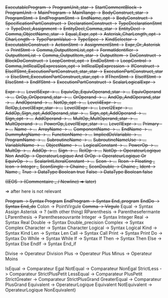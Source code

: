 ~~ExecutableProgram ->~~
~~ProgramUnit_star ->~~
~~StartCommentBlock ->~~
~~ProgramUnit ->~~
~~MainProgram ->~~
~~MainRange ->~~
~~BodyConstruct_star ->~~
~~ProgramStmt ->~~
~~EndProgramStmt ->~~
~~EndName_opt ->~~
~~BodyConstruct ->~~
~~SpecificationPartConstruct ->~~
~~DeclarationConstruct ->~~
~~TypeDeclarationStmt ->~~
~~TypeDecl_Assignment ->~~
~~EntityDecl_Comma_star ->~~
~~EntityDecl ->~~
~~Comma_ObjectName_star ->~~
~~Equal_Expr_opt ->~~
~~Asterisk_CharLength_opt ->~~
~~CharLength ->~~
~~TypeParamValue ->~~
~~TypeSpec ->~~
~~KindSelector ->~~
~~ExecutableConstruct ->~~
~~ActionStmt ->~~
~~AssignmentStmt ->~~
~~Expr_Or_Asterisk ->~~
~~PrintStmt ->~~
~~Comma_OutputItemList_opt ->~~
~~FormatIdentifier ->~~
~~OutputItemList ->~~
~~Comma_OutputItem_star ->~~
~~OutputItem ->~~
~~DoConstruct ->~~
~~BlockDoConstruct ->~~
~~LoopControl_opt ->~~
~~EndDoStmt ->~~
~~LoopControl ->~~
~~Comma_IntRealDpExpression_opt ->~~
~~IntRealDpExpression ->~~
~~IfConstruct ->~~
~~ElseIfStmt_ExecutionPartConstruct_star_star ->~~
~~ExecutionPartConstruct_star ->~~
~~ElseStmt_ExecutionPartConstruct_star_opt ->~~
~~IfThenStmt ->~~
~~ElseIfStmt ->~~
~~ElseStmt ->~~
~~EndIfStmt ->~~
~~ExecutionPartConstruct ->~~
~~ScalarLogicalExpr ->~~

~~Expr -> ...~~
~~Level5Expr -> ...~~
~~EquivOp_EquivOperand_star -> ...~~
~~EquivOperand -> ...~~
~~OrOp_OrOperand_star -> ...~~
~~OrOperand -> ...~~
~~AndOp_AndOperand_star -> ...~~
~~AndOperand -> ...~~
~~NotOp_opt -> ...~~
~~Level4Expr -> ...~~
~~RelOp_Level3Expr_star -> ...~~
~~Level3Expr -> ...~~
~~Level2Expr -> ...~~
~~AddOp_Sign_opt_AddOperand_star -> ...~~
~~Sign_opt_AddOperand -> ...~~
~~Sign_opt -> ...~~
~~AddOperand -> ...~~
~~MultOp_MultOperand_star -> ...~~
~~MultOperand -> ...~~
~~PowerOp_Level1Expr_star -> ...~~
~~Level1Expr -> ...~~
~~Primary -> ...~~
~~Name -> ...~~
~~ArrayName -> ...~~
~~ComponentName -> ...~~
~~EndName -> ...~~
~~DummyArgName -> ...~~
~~FunctionName -> ...~~
~~ImpliedDoVariable -> ...~~
~~ProgramName -> ...~~
~~SubroutineName -> ...~~
~~SubroutineNameUse -> ...~~
~~VariableName -> ...~~
~~ObjectName -> ...~~
~~LogicalConstant -> ...~~
~~PowerOp -> ...~~
~~MultOp -> ...~~
~~AddOp -> ...~~
~~Sign -> ...~~
~~RelOp -> ...~~
~~NotOp -> OperateurLogique Non~~
~~AndOp -> OperateurLogique And~~
~~OrOp -> OperateurLogique Or~~
~~EquivOp -> ...~~
~~ScalarIntLiteralConstant -> ...~~
~~Scon -> ...~~
~~Rcon -> Floating _~~
~~Icon -> Integer _~~
~~SconSingle -> Chaine _~~
~~SconDouble -> Chaine _~~
~~Ident -> Name _~~
~~True -> DataType Boolean true~~
~~False -> DataType Boolean false~~

~~((EOS -> (Commentaire _ / Newline) => later)~~







=> after here is not relevant


~~Program -> Syntax Program~~
~~EndProgram -> Syntax End_program~~
~~EndDo -> Syntax End_do~~
Colon -> PointVirgule
~~Comma -> Virgule~~
Equal -> Syntax Assign
Asterisk -> ? (with other thing)
RParenthesis -> Parenthesefermante
LParenthesis -> Parentheseouvrante
Integer -> Syntax Integer
Real -> Syntax Real
Double -> Syntax Double_precision
Complex -> Syntax Complex
Character -> Syntax Character
Logical -> Syntax Logical
Kind -> Syntax Kind
Len -> Syntax Len
Call -> Syntax Call
Print -> Syntax Print
Do -> Syntax Do
While -> Syntax While
If -> Syntax If
Then -> Syntax Then
Else -> Syntax Else
EndIf -> Syntax End_if

Divise -> Operateur Division
Plus -> Operateur Plus
Minus -> Operateur Moins

IsEqual -> Comparateur Egal
NotEqual -> Comparateur NonEgal
StrictLess -> Comparateur StrictPlusPetit
LessEqual -> Comparateur PlusPetit
StrictGreater -> Comparateur StrictPlusGrand
GreaterEqual -> Comparateur PlusGrand
Equivalent -> OperateurLogique Equivalent
NotEquivalent -> OperateurLogique NonEquivalent)